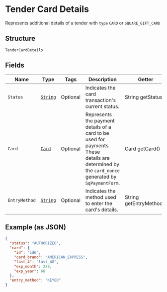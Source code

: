 
# Tender Card Details

Represents additional details of a tender with `type` `CARD` or `SQUARE_GIFT_CARD`

## Structure

`TenderCardDetails`

## Fields

| Name | Type | Tags | Description | Getter |
|  --- | --- | --- | --- | --- |
| `Status` | [`String`](/doc/models/tender-card-details-status.md) | Optional | Indicates the card transaction's current status. | String getStatus() |
| `Card` | [`Card`](/doc/models/card.md) | Optional | Represents the payment details of a card to be used for payments. These<br>details are determined by the `card_nonce` generated by `SqPaymentForm`. | Card getCard() |
| `EntryMethod` | [`String`](/doc/models/tender-card-details-entry-method.md) | Optional | Indicates the method used to enter the card's details. | String getEntryMethod() |

## Example (as JSON)

```json
{
  "status": "AUTHORIZED",
  "card": {
    "id": "id6",
    "card_brand": "AMERICAN_EXPRESS",
    "last_4": "last_48",
    "exp_month": 228,
    "exp_year": 68
  },
  "entry_method": "KEYED"
}
```

